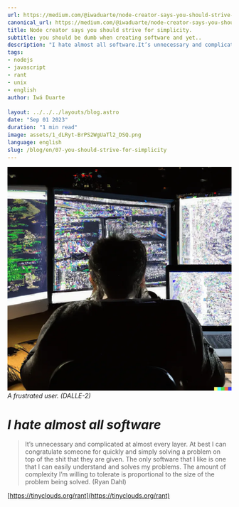 ```yaml
---
url: https://medium.com/@iwaduarte/node-creator-says-you-should-strive-for-simplicity-43969fdb2774
canonical_url: https://medium.com/@iwaduarte/node-creator-says-you-should-strive-for-simplicity-43969fdb2774
title: Node creator says you should strive for simplicity.
subtitle: you should be dumb when creating software and yet..
description: "I hate almost all software.It’s unnecessary and complicated at almost every layer. At best I can congratulate someone for quickly and simply solving "
tags:
- nodejs
- javascript
- rant
- unix
- english
author: Iwá Duarte

layout: ../../../layouts/blog.astro
date: "Sep 01 2023"
duration: "1 min read"
image: assets/1_dLRyt-BrPS2WgUaTl2_DSQ.png
language: english
slug: /blog/en/07-you-should-strive-for-simplicity
---
```


![A frustrated user. (DALLE-2)](../../../../public/assets/1_dLRyt-BrPS2WgUaTl2_DSQ.png)*A frustrated user. (DALLE-2)*

# ***I hate almost all software***

> It’s unnecessary and complicated at almost every layer. At best I can congratulate someone for quickly and simply solving a problem on top of the shit that they are given. The only software that I like is one that I can easily understand and solves my problems. The amount of complexity I’m willing to tolerate is proportional to the size of the problem being solved. (Ryan Dahl)

[https://tinyclouds.org/rant](https://tinyclouds.org/rant)

